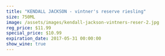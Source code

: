 ```yaml
---
title: "KENDALL JACKSON - vintner's reserve riesling"
size: 750ML
image: /assets/images/kendall-jackson-vintners-reser-2.jpg
reg_price: $11.99
special_price: $10.99
expiration_date: 2017-05-31 00:00:00
show_wine: true
---
```



